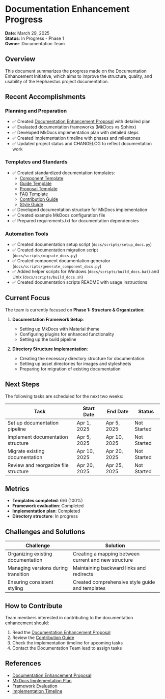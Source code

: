 # Documentation Enhancement Progress

**Date**: March 29, 2025  
**Status**: In Progress - Phase 1  
**Owner**: Documentation Team

## Overview

This document summarizes the progress made on the Documentation Enhancement Initiative, which aims to improve the structure, quality, and usability of the Hephaestus project documentation.

## Recent Accomplishments

### Planning and Preparation
- ✅ Created [Documentation Enhancement Proposal](../proposals/20250329_documentation_enhancement.md) with detailed plan
- ✅ Evaluated documentation frameworks (MkDocs vs Sphinx)
- ✅ Developed MkDocs implementation plan with detailed steps
- ✅ Created implementation timeline with phases and milestones
- ✅ Updated project status and CHANGELOG to reflect documentation work

### Templates and Standards
- ✅ Created standardized documentation templates:
  - [Component Template](../templates/component_template.md)
  - [Guide Template](../templates/guide_template.md)
  - [Proposal Template](../templates/proposal_template.md)
  - [FAQ Template](../templates/faq_template.md)
  - [Contribution Guide](../templates/contribution_guide.md)
  - [Style Guide](../templates/style_guide.md)
- ✅ Developed documentation structure for MkDocs implementation
- ✅ Created example MkDocs configuration file
- ✅ Prepared requirements.txt for documentation dependencies

### Automation Tools
- ✅ Created documentation setup script (`docs/scripts/setup_docs.py`)
- ✅ Created documentation migration script (`docs/scripts/migrate_docs.py`)
- ✅ Created component documentation generator (`docs/scripts/generate_component_docs.py`)
- ✅ Added helper scripts for Windows (`docs/scripts/build_docs.bat`) and Unix (`docs/scripts/build_docs.sh`)
- ✅ Created documentation scripts README with usage instructions

## Current Focus

The team is currently focused on **Phase 1: Structure & Organization**:

1. **Documentation Framework Setup**:
   - Setting up MkDocs with Material theme
   - Configuring plugins for enhanced functionality
   - Setting up the build pipeline

2. **Directory Structure Implementation**:
   - Creating the necessary directory structure for documentation
   - Setting up asset directories for images and stylesheets
   - Preparing for migration of existing documentation

## Next Steps

The following tasks are scheduled for the next two weeks:

| Task | Start Date | End Date | Status |
|------|------------|----------|--------|
| Set up documentation pipeline | Apr 1, 2025 | Apr 5, 2025 | Not Started |
| Implement documentation structure | Apr 5, 2025 | Apr 10, 2025 | Not Started |
| Migrate existing documentation | Apr 10, 2025 | Apr 20, 2025 | Not Started |
| Review and reorganize file structure | Apr 20, 2025 | Apr 25, 2025 | Not Started |

## Metrics

- **Templates completed**: 6/6 (100%)
- **Framework evaluation**: Completed
- **Implementation plan**: Completed
- **Directory structure**: In progress

## Challenges and Solutions

| Challenge | Solution |
|-----------|----------|
| Organizing existing documentation | Creating a mapping between current and new structure |
| Managing versions during transition | Maintaining backward links and redirects |
| Ensuring consistent styling | Created comprehensive style guide and templates |

## How to Contribute

Team members interested in contributing to the documentation enhancement should:

1. Read the [Documentation Enhancement Proposal](../proposals/20250329_documentation_enhancement.md)
2. Review the [Contribution Guide](../templates/contribution_guide.md)
3. Check the implementation timeline for upcoming tasks
4. Contact the Documentation Team lead to assign tasks

## References

- [Documentation Enhancement Proposal](../proposals/20250329_documentation_enhancement.md)
- [MkDocs Implementation Plan](../research/mkdocs_implementation_plan.md)
- [Framework Evaluation](../research/framework_evaluation.md)
- [Implementation Timeline](../research/implementation_timeline.md) 